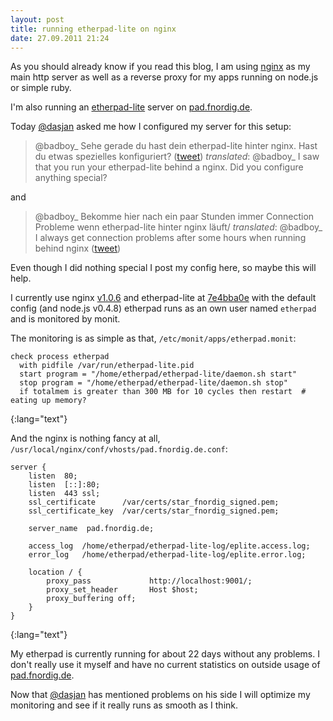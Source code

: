 ```yaml
---
layout: post
title: running etherpad-lite on nginx
date: 27.09.2011 21:24
---
```


As you should already know if you read this blog, I am using [nginx][] as my main http server as well as a reverse proxy for my apps running on node.js or simple ruby.

I'm also running an [etherpad-lite][etherpad] server on [pad.fnordig.de](https://pad.fnordig.de/).

Today [@dasjan][] asked me how I configured my server for this setup:

> @badboy_ Sehe gerade du hast dein etherpad-lite hinter nginx.
> Hast du etwas spezielles konfiguriert?
> ([tweet](https://twitter.com/dasjan/status/118688611980943360))
> _translated_: @badboy_ I saw that you run your etherpad-lite behind a nginx.
> Did you configure anything special?

and

> @badboy_ Bekomme hier nach ein paar Stunden immer Connection Probleme wenn etherpad-lite hinter nginx läuft/
> _translated_: @badboy_ I always get connection problems after some hours when running behind nginx
> ([tweet](https://twitter.com/dasjan/status/118689122452897793))

Even though I did nothing special I post my config here, so maybe this will help.

I currently use nginx [v1.0.6](http://nginx.org/download/nginx-1.0.6.tar.gz)
and
etherpad-lite at [7e4bba0e](https://github.com/Pita/etherpad-lite/commit/7e4bba0e31d600a5d1d3833211252b1472f07f2c) with the default config (and node.js v0.4.8)
etherpad runs as an own user named `etherpad` and is monitored by monit.

The monitoring is as simple as that, `/etc/monit/apps/etherpad.monit`:

    check process etherpad
      with pidfile /var/run/etherpad-lite.pid
      start program = "/home/etherpad/etherpad-lite/daemon.sh start"
      stop program = "/home/etherpad/etherpad-lite/daemon.sh stop"
      if totalmem is greater than 300 MB for 10 cycles then restart  # eating up memory?
{:lang="text"}

And the nginx is nothing fancy at all, `/usr/local/nginx/conf/vhosts/pad.fnordig.de.conf`:

    server {
        listen  80;
        listen  [::]:80;
        listen  443 ssl;
        ssl_certificate      /var/certs/star_fnordig_signed.pem;
        ssl_certificate_key  /var/certs/star_fnordig_signed.pem;

        server_name  pad.fnordig.de;

        access_log  /home/etherpad/etherpad-lite-log/eplite.access.log;
        error_log   /home/etherpad/etherpad-lite-log/eplite.error.log;

        location / {
            proxy_pass             http://localhost:9001/;
            proxy_set_header       Host $host;
            proxy_buffering off;
        }
    }
{:lang="text"}

My etherpad is currently running for about 22 days without any problems. I don't really use it myself and have no current statistics on outside usage of [pad.fnordig.de](https://pad.fnordig.de/).

Now that [@dasjan][] has mentioned problems on his side I will optimize my monitoring and see if it really runs as smooth as I think.

[nginx]: http://nginx.org/en/
[etherpad]: https://github.com/Pita/etherpad-lite
[@dasjan]: https://twitter.com/dasjan
